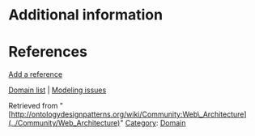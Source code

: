 #  Additional information


#  References


[Add a reference](index.php@title=Odp%253AAdd_reference&subject=Community%253AWeb+Architecture.html "http://ontologydesignpatterns.org/wiki/index.php?title=Odp:Add_reference&subject=Community%3AWeb+Architecture")


  




[Domain list](../Community/Domain "Community:Domain") | [Modeling issues](../Community/Main "Community:Main")


Retrieved from "[http://ontologydesignpatterns.org/wiki/Community:Web\_Architecture](../Community/Web_Architecture)"
 [Category](http://ontologydesignpatterns.org/wiki/Special:Categories "Special:Categories"): [Domain](../Category/Domain "Category:Domain")